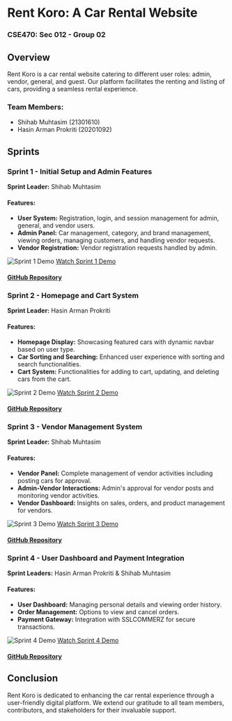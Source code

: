 # Rent Koro: A Car Rental Website
### CSE470: Sec 012 - Group 02

## Overview
Rent Koro is a car rental website catering to different user roles: admin, vendor, general, and guest. Our platform facilitates the renting and listing of cars, providing a seamless rental experience.

### Team Members:
- Shihab Muhtasim (21301610)
- Hasin Arman Prokriti (20201092)

## Sprints

### Sprint 1 - Initial Setup and Admin Features
**Sprint Leader:** Shihab Muhtasim

#### Features:
- **User System:** Registration, login, and session management for admin, general, and vendor users.
- **Admin Panel:** Car management, category, and brand management, viewing orders, managing customers, and handling vendor requests.
- **Vendor Registration:** Vendor registration requests handled by admin.

![Sprint 1 Demo](https://img.youtube.com/vi/PvJOcAq8lk0/0.jpg)
[Watch Sprint 1 Demo](https://www.youtube.com/watch?v=PvJOcAq8lk0)

#### [GitHub Repository](https://github.com/shihabmuhtasim/RentCar)

### Sprint 2 - Homepage and Cart System
**Sprint Leader:** Hasin Arman Prokriti

#### Features:
- **Homepage Display:** Showcasing featured cars with dynamic navbar based on user type.
- **Car Sorting and Searching:** Enhanced user experience with sorting and search functionalities.
- **Cart System:** Functionalities for adding to cart, updating, and deleting cars from the cart.

![Sprint 2 Demo](https://img.youtube.com/vi/-N2VA1o_ehw/0.jpg)
[Watch Sprint 2 Demo](https://youtu.be/-N2VA1o_ehw)

#### [GitHub Repository](https://github.com/shihabmuhtasim/RentCar)

### Sprint 3 - Vendor Management System
**Sprint Leader:** Shihab Muhtasim

#### Features:
- **Vendor Panel:** Complete management of vendor activities including posting cars for approval.
- **Admin-Vendor Interactions:** Admin's approval for vendor posts and monitoring vendor activities.
- **Vendor Dashboard:** Insights on sales, orders, and product management for vendors.

![Sprint 3 Demo](https://img.youtube.com/vi/KSO6UKtpnK0/0.jpg)
[Watch Sprint 3 Demo](https://youtu.be/KSO6UKtpnK0)

#### [GitHub Repository](https://github.com/shihabmuhtasim/RentCar)

### Sprint 4 - User Dashboard and Payment Integration
**Sprint Leaders:** Hasin Arman Prokriti & Shihab Muhtasim

#### Features:
- **User Dashboard:** Managing personal details and viewing order history.
- **Order Management:** Options to view and cancel orders.
- **Payment Gateway:** Integration with SSLCOMMERZ for secure transactions.

![Sprint 4 Demo](https://img.youtube.com/vi/HDI4bKGd-Ok/0.jpg)
[Watch Sprint 4 Demo](https://youtu.be/HDI4bKGd-Ok)

#### [GitHub Repository](https://github.com/shihabmuhtasim/RentCar)

## Conclusion
Rent Koro is dedicated to enhancing the car rental experience through a user-friendly digital platform. We extend our gratitude to all team members, contributors, and stakeholders for their invaluable support.
